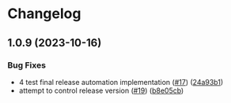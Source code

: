 # Changelog

## 1.0.9 (2023-10-16)


### Bug Fixes

* 4 test final release automation implementation ([#17](https://github.com/airtonix/Lamp/issues/17)) ([24a93b1](https://github.com/airtonix/Lamp/commit/24a93b157c2ed5b5e2ba248a4f64af891bb20496))
* attempt to control release version ([#19](https://github.com/airtonix/Lamp/issues/19)) ([b8e05cb](https://github.com/airtonix/Lamp/commit/b8e05cbfd8f1147f2d5f3bdb2c39d3c3822619a1))
